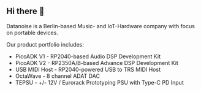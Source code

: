 ## Hi there 👋

Datanoise is a Berlin-based Music- and IoT-Hardware company with focus on portable devices.

Our product portfolio includes:
* PicoADK V1 - RP2040-based Audio DSP Development Kit
* PicoADK V2 - RP2350A/B-based Advance DSP Development Kit
* USB MIDI Host - RP2040-powered USB to TRS MIDI Host
* OctaWave - 8 channel ADAT DAC
* TEPSU - +/- 12V / Eurorack Prototyping PSU with Type-C PD Input
